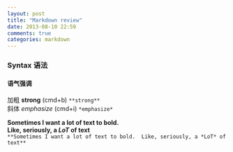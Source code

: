 ```yaml
---
layout: post
title: "Markdown review"
date: 2013-08-10 22:59
comments: true
categories: markdown
---
```

### Syntax 语法
#### 语气强调
加粗
**strong**  (cmd+b)
`**strong**`  
斜体
*emphasize* (cmd+i)
`*emphasize*`

**Sometimes I want a lot of text to bold.  
Like, seriously, a *LoT* of text**  
`**Sometimes I want a lot of text to bold.  Like, seriously, a *LoT* of text**`

#### 
